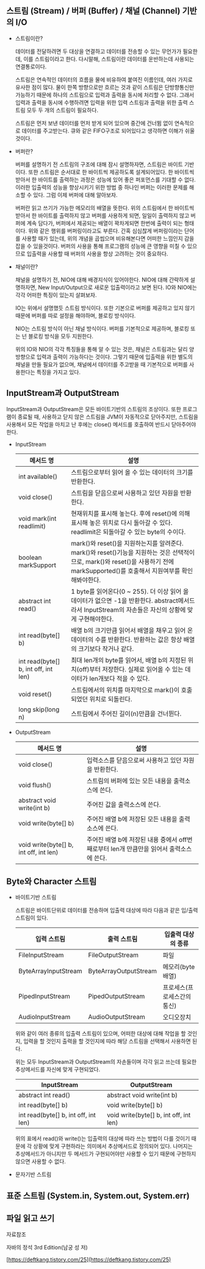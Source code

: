 ## 스트림 (Stream) / 버퍼 (Buffer) / 채널 (Channel) 기반의 I/O

- 스트림이란?

  데이터를 전달하려면 두 대상을 연결하고 데이터를 전송할 수 있는 무언가가 필요한데, 이를 스트림이라고 한다. 다시말해, 스트림이란 데이터를 운반하는데 사용되는 연결통로이다.

  스트림은 연속적인 데이터의 흐름을 물에 비유하여 붙여진 이름인데, 여러 가지로 유사한 점이 많다. 물이 한쪽 방향으로만 흐르는 것과 같이 스트림은 단방향통신만 가능하기 때문에 하나의 스트림으로 입력과 출력을 동시에 처리할 수 없다. 그래서 입력과 출력을 동시에 수행하려면 입력을 위한 입력 스트림과 출력을 위한 출력 스트림 모두 두 개의 스트림이 필요하다.

  스트림은 먼저 보낸 데이터를 먼저 받게 되어 있으며 중간에 건너뜀 없이 연속적으로 데이터를 주고받는다. 큐와 같은 FIFO구조로 되어있다고 생각하면 이해가 쉬울 것이다.

- 버퍼란?

  버퍼를 설명하기 전 스트림의 구조에 대해 잠시 설명하자면, 스트림은 바이트 기반이다. 또한 스트림은 순서대로 한 바이트씩 제공하도록 설계되어있다. 한 바이트씩 받아서 한 바이트를 출력하는 과정은 성능에 있어 좋은 퍼포먼스를 기대할 수 없다. 이러한 입출력의 성능을 향상시키기 위한 방법 중 하나인 버퍼는 이러한 문제를 해소할 수 있다. 그럼 이제 버퍼에 대해 알아보자.

  버퍼란 읽고 쓰기가 가능한 메모리의 배열을 뜻한다. 위의 스트림에서 한 바이트씩 받아서 한 바이트를 출력하지 않고 버퍼를 사용하게 되면, 일일이 출력하지 않고 버퍼에 계속 담다가, 버퍼에서 제공되는 배열이 꽉차게되면 한번에 출력이 되는 형태이다. 위와 같은 행위를 버퍼링이라고도 부른다. 간혹 심심찮게 버퍼링이라는 단어를 사용할 때가 있는데, 위의 개념을 곱씹으며 비유해본다면 어떠한 느낌인지 감을 잡을 수 있을것이다. 버퍼의 사용을 통해 프로그램의 성능에 큰 영향을 미칠 수 있으므로 입출력을 사용할 때 버퍼의 사용을 항상 고려하는 것이 중요하다.

- 채널이란?

  채널을 설명하기 전, NIO에 대해 배경지식이 있어야한다. NIO에 대해 간략하게 설명하자면, New Input/Output으로 새로운 입출력이라고 보면 된다. IO와 NIO에는 각각 어떠한 특징이 있는지 살펴보자.

  IO는 위에서 설명했듯 스트림 방식이다. 또한 기본으로 버퍼를 제공하고 있지 않기 때문에 버퍼를 따로 설정을 해야하며, 블로킹 방식이다.

  NIO는 스트림 방식이 아닌 채널 방식이다. 버퍼를 기본적으로 제공하며, 블로킹 또는 넌 블로킹 방식을 모두 지원한다.

  위의 IO와 NIO의 각각 특징들을 통해 알 수 있는 것은, 채널은 스트림과는 달리 양방향으로 입력과 출력이 가능하다는 것이다. 그렇기 때문에 입출력을 위한 별도의 채널을 만들 필요가 없으며, 채널에서 데이터를 주고받을 때 기본적으로 버퍼를 사용한다는 특징을 가지고 있다.

## InputStream과 OutputStream
InputStream과 OutputStream은 모든 바이트기반의 스트림의 조상이다. 또한 프로그램이 종료될 때, 사용하고 닫지 않은 스트림을 JVM이 자동적으로 닫아주지만, 스트림을 사용해서 모든 작업을 마치고 난 후에는 close() 메서드를 호출하여 반드시 닫아주어야 한다.



- InputStream
  
  |메서드 명|설명|
  |---|---|
  |int available()|스트림으로부터 읽어 올 수 있는 데이터의 크기를 반환한다.|
  |void close()|스트림을 닫음으로써 사용하고 있던 자원을 반환한다.|
  |void mark(int readlimit)|현재위치를 표시해 놓는다. 후에 reset()에 의해 표시해 놓은 위치로 다시 돌아갈 수 있다. readlimit은 되돌아갈 수 있는 byte의 수이다.|
  |boolean markSupport|mark()와 reset()을 지원하는지를 알려준다. mark()와 reset()기능을 지원하는 것은 선택적이므로, mark()와 reset()을 사용하기 전에 markSupported()를 호출해서 지원여부를 확인해봐야한다.|
  |abstract int read()|1 byte를 읽어온다(0 ~ 255). 더 이상 읽어 올 데이터가 없으면 -1을 반환한다. abstract메서드라서 InputStream의 자손들은 자신의 상황에 맞게 구현해야한다.|
  |int read(byte[] b)|배열 b의 크기만큼 읽어서 배열을 채우고 읽어 온 데이터의 수를 반환한다. 반환하는 값은 항상 배열의 크기보다 작거나 같다.|
  |int read(byte[] b, int off, int len)|최대 len개의 byte를 읽어서, 배열 b의 지정된 위치(off)부터 저장한다. 실제로 읽어올 수 있는 데이터가 len개보다 적을 수 있다.|
  |void reset()|스트림에서의 위치를 마지막으로 mark()이 호출되었던 위치로 되돌린다.|
  |long skip(long n)|스트림에서 주어진 길이(n)만큼을 건너뛴다.|

- OutputStream
  
  |메서드 명|설명|
  |---|---|
  |void close()|입력소스를 닫음으로써 사용하고 있던 자원을 반환한다.|
  |void flush()|스트림의 버퍼에 있는 모든 내용을 출력소스에 쓴다.|
  |abstract void write(int b)|주어진 값을 출력소스에 쓴다.|
  |void write(byte[] b)|주어진 배열 b에 저장된 모든 내용을 출력소스에 쓴다.|
  |void write(byte[] b, int off, int len)|주어진 배열 b에 저장된 내용 중에서 off번째로부터 len개 만큼만을 읽어서 출력소스에 쓴다.|

## Byte와 Character 스트림

- 바이트기반 스트림

  스트림은 바이트단위로 데이터를 전송하며 입출력 대상에 따라 다음과 같은 입/출력 스트림이 있다.

  |입력 스트림|출력 스트림|입출력 대상의 종류|
  |---|---|---|
  |FileInputStream|FileOutputStream|파일|
  |ByteArrayInputStream|ByteArrayOutputStream|메모리(byte배열)|
  |PipedInputStream|PipedOutputStream|프로세스(프로세스간의 통신)|
  |AudioInputStream|AudioOutputStream|오디오장치|

  위와 같이 여러 종류의 입출력 스트림이 있으며, 어떠한 대상에 대해 작업을 할 것인지, 입력을 할 것인지 출력을 할 것인지에 따라 해당 스트림을 선택해서 사용하면 된다.

  위는 모두 InputStream과 OutputStream의 자손들이며 각각 읽고 쓰는데 필요한 추상메서드를 자신에 맞게 구현되었다.

  |InputStream|OutputStream|
  |---|---|
  |abstract int read()|abstract void write(int b)|
  |int read(byte[] b)|void write(byte[] b)|
  |int read(byte[] b, int off, int len)|void write(byte[] b, int off, int len)|

  위의 표에서 read()와 write()는 입출력의 대상에 따라 쓰는 방법이 다를 것이기 때문에 각 상황에 맞게 구현하라는 의미에서 추상메서드로 정의되어 있다. 나머지는 추상메서드가 아니지만 두 메서드가 구현되어야만 사용할 수 있기 때문에 구현하지 않으면 사용할 수 없다.

- 문자기반 스트림

## 표준 스트림 (System.in, System.out, System.err)

## 파일 읽고 쓰기

자료참조

자바의 정석 3rd Edition(남궁 성 저)

[https://deftkang.tistory.com/25](https://deftkang.tistory.com/25)